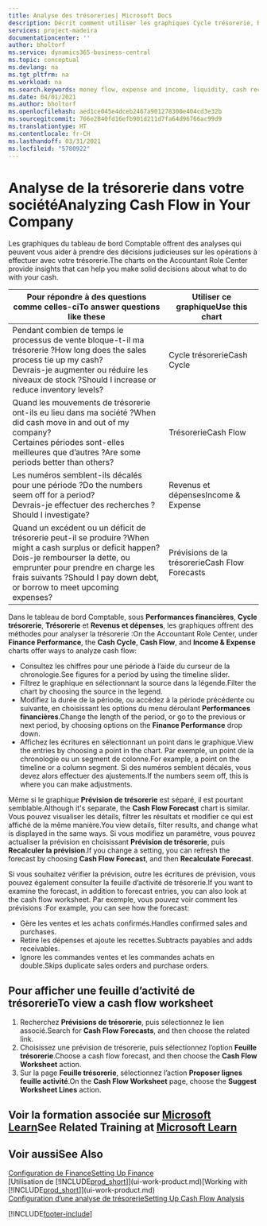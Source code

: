 ```yaml
---
title: Analyse des trésoreries| Microsoft Docs
description: Décrit comment utiliser les graphiques Cycle trésorerie, Revenus et dépenses, Trésorerie et Prévision de trésorerie pour analyser les flux de trésorerie passés et futurs, entrants et sortants de votre société.
services: project-madeira
documentationcenter: ''
author: bholtorf
ms.service: dynamics365-business-central
ms.topic: conceptual
ms.devlang: na
ms.tgt_pltfrm: na
ms.workload: na
ms.search.keywords: money flow, expense and income, liquidity, cash receipts minus cash payments, Cartera
ms.date: 04/01/2021
ms.author: bholtorf
ms.openlocfilehash: aed1ce045e4dceb2467a901278300e404cd3e32b
ms.sourcegitcommit: 766e2840fd16efb901d211d7fa64d96766ac99d9
ms.translationtype: HT
ms.contentlocale: fr-CH
ms.lasthandoff: 03/31/2021
ms.locfileid: "5780922"
---
```

# <a name="analyzing-cash-flow-in-your-company"></a><span data-ttu-id="cdc26-103">Analyse de la trésorerie dans votre société</span><span class="sxs-lookup"><span data-stu-id="cdc26-103">Analyzing Cash Flow in Your Company</span></span>
<span data-ttu-id="cdc26-104">Les graphiques du tableau de bord Comptable offrent des analyses qui peuvent vous aider à prendre des décisions judicieuses sur les opérations à effectuer avec votre trésorerie.</span><span class="sxs-lookup"><span data-stu-id="cdc26-104">The charts on the Accountant Role Center provide insights that can help you make solid decisions about what to do with your cash.</span></span>  

| <span data-ttu-id="cdc26-105">Pour répondre à des questions comme celles-ci</span><span class="sxs-lookup"><span data-stu-id="cdc26-105">To answer questions like these</span></span> | <span data-ttu-id="cdc26-106">Utiliser ce graphique</span><span class="sxs-lookup"><span data-stu-id="cdc26-106">Use this chart</span></span> |
| --- | --- |
| <span data-ttu-id="cdc26-107">Pendant combien de temps le processus de vente bloque-t-il ma trésorerie ?</span><span class="sxs-lookup"><span data-stu-id="cdc26-107">How long does the sales process tie up my cash?</span></span></br> <span data-ttu-id="cdc26-108">Devrais-je augmenter ou réduire les niveaux de stock ?</span><span class="sxs-lookup"><span data-stu-id="cdc26-108">Should I increase or reduce inventory levels?</span></span> |<span data-ttu-id="cdc26-109">Cycle trésorerie</span><span class="sxs-lookup"><span data-stu-id="cdc26-109">Cash Cycle</span></span> |
| <span data-ttu-id="cdc26-110">Quand les mouvements de trésorerie ont-ils eu lieu dans ma société ?</span><span class="sxs-lookup"><span data-stu-id="cdc26-110">When did cash move in and out of my company?</span></span></br> <span data-ttu-id="cdc26-111">Certaines périodes sont-elles meilleures que d’autres ?</span><span class="sxs-lookup"><span data-stu-id="cdc26-111">Are some periods better than others?</span></span> |<span data-ttu-id="cdc26-112">Trésorerie</span><span class="sxs-lookup"><span data-stu-id="cdc26-112">Cash Flow</span></span> |
| <span data-ttu-id="cdc26-113">Les numéros semblent-ils décalés pour une période ?</span><span class="sxs-lookup"><span data-stu-id="cdc26-113">Do the numbers seem off for a period?</span></span></br> <span data-ttu-id="cdc26-114">Devrais-je effectuer des recherches ?</span><span class="sxs-lookup"><span data-stu-id="cdc26-114">Should I investigate?</span></span> |<span data-ttu-id="cdc26-115">Revenus et dépenses</span><span class="sxs-lookup"><span data-stu-id="cdc26-115">Income & Expense</span></span> |
| <span data-ttu-id="cdc26-116">Quand un excédent ou un déficit de trésorerie peut-il se produire ?</span><span class="sxs-lookup"><span data-stu-id="cdc26-116">When might a cash surplus or deficit happen?</span></span></br> <span data-ttu-id="cdc26-117">Dois-je rembourser la dette, ou emprunter pour prendre en charge les frais suivants ?</span><span class="sxs-lookup"><span data-stu-id="cdc26-117">Should I pay down debt, or borrow to meet upcoming expenses?</span></span> |<span data-ttu-id="cdc26-118">Prévisions de la trésorerie</span><span class="sxs-lookup"><span data-stu-id="cdc26-118">Cash Flow Forecasts</span></span> |

<span data-ttu-id="cdc26-119">Dans le tableau de bord Comptable, sous **Performances financières**, **Cycle trésorerie**, **Trésorerie** et **Revenus et dépenses**, les graphiques offrent des méthodes pour analyser la trésorerie :</span><span class="sxs-lookup"><span data-stu-id="cdc26-119">On the Accountant Role Center, under **Finance Performance**, the **Cash Cycle**, **Cash Flow**, and **Income & Expense** charts offer ways to analyze cash flow:</span></span>  

* <span data-ttu-id="cdc26-120">Consultez les chiffres pour une période à l’aide du curseur de la chronologie.</span><span class="sxs-lookup"><span data-stu-id="cdc26-120">See figures for a period by using the timeline slider.</span></span>  
* <span data-ttu-id="cdc26-121">Filtrez le graphique en sélectionnant la source dans la légende.</span><span class="sxs-lookup"><span data-stu-id="cdc26-121">Filter the chart by choosing the source in the legend.</span></span>  
* <span data-ttu-id="cdc26-122">Modifiez la durée de la période, ou accédez à la période précédente ou suivante, en choisissant les options du menu déroulant **Performances financières**.</span><span class="sxs-lookup"><span data-stu-id="cdc26-122">Change the length of the period, or go to the previous or next period, by choosing options on the **Finance Performance** drop down.</span></span>  
* <span data-ttu-id="cdc26-123">Affichez les écritures en sélectionnant un point dans le graphique.</span><span class="sxs-lookup"><span data-stu-id="cdc26-123">View the entries by choosing a point in the chart.</span></span> <span data-ttu-id="cdc26-124">Par exemple, un point de la chronologie ou un segment de colonne.</span><span class="sxs-lookup"><span data-stu-id="cdc26-124">For example, a point on the timeline or a column segment.</span></span> <span data-ttu-id="cdc26-125">Si des numéros semblent décalés, vous devez alors effectuer des ajustements.</span><span class="sxs-lookup"><span data-stu-id="cdc26-125">If the numbers seem off, this is where you can make adjustments.</span></span>  

<span data-ttu-id="cdc26-126">Même si le graphique **Prévision de trésorerie** est séparé, il est pourtant semblable.</span><span class="sxs-lookup"><span data-stu-id="cdc26-126">Although it's separate, the **Cash Flow Forecast** chart is similar.</span></span> <span data-ttu-id="cdc26-127">Vous pouvez visualiser les détails, filtrer les résultats et modifier ce qui est affiché de la même manière.</span><span class="sxs-lookup"><span data-stu-id="cdc26-127">You view details, filter results, and change what is displayed in the same ways.</span></span> <span data-ttu-id="cdc26-128">Si vous modifiez un paramètre, vous pouvez actualiser la prévision en choisissant **Prévision de trésorerie**, puis **Recalculer la prévision**.</span><span class="sxs-lookup"><span data-stu-id="cdc26-128">If you change a setting, you can refresh the forecast by choosing **Cash Flow Forecast**, and then **Recalculate Forecast**.</span></span>

<span data-ttu-id="cdc26-129">Si vous souhaitez vérifier la prévision, outre les écritures de prévision, vous pouvez également consulter la feuille d’activité de trésorerie.</span><span class="sxs-lookup"><span data-stu-id="cdc26-129">If you want to examine the forecast, in addition to forecast entries, you can also look at the cash flow worksheet.</span></span> <span data-ttu-id="cdc26-130">Par exemple, vous pouvez voir comment les prévisions :</span><span class="sxs-lookup"><span data-stu-id="cdc26-130">For example, you can see how the forecast:</span></span>

* <span data-ttu-id="cdc26-131">Gère les ventes et les achats confirmés.</span><span class="sxs-lookup"><span data-stu-id="cdc26-131">Handles confirmed sales and purchases.</span></span>  
* <span data-ttu-id="cdc26-132">Retire les dépenses et ajoute les recettes.</span><span class="sxs-lookup"><span data-stu-id="cdc26-132">Subtracts payables and adds receivables.</span></span>  
* <span data-ttu-id="cdc26-133">Ignore les commandes ventes et les commandes achats en double.</span><span class="sxs-lookup"><span data-stu-id="cdc26-133">Skips duplicate sales orders and purchase orders.</span></span>  

## <a name="to-view-a-cash-flow-worksheet"></a><span data-ttu-id="cdc26-134">Pour afficher une feuille d’activité de trésorerie</span><span class="sxs-lookup"><span data-stu-id="cdc26-134">To view a cash flow worksheet</span></span>
1. <span data-ttu-id="cdc26-135">Recherchez **Prévisions de trésorerie**, puis sélectionnez le lien associé.</span><span class="sxs-lookup"><span data-stu-id="cdc26-135">Search for **Cash Flow Forecasts**, and then choose the related link.</span></span>  
2. <span data-ttu-id="cdc26-136">Choisissez une prévision de trésorerie, puis sélectionnez l’option **Feuille trésorerie**.</span><span class="sxs-lookup"><span data-stu-id="cdc26-136">Choose a cash flow forecast, and then choose the **Cash Flow Worksheet** action.</span></span>  
3. <span data-ttu-id="cdc26-137">Sur la page **Feuille trésorerie**, sélectionnez l’action **Proposer lignes feuille activité**.</span><span class="sxs-lookup"><span data-stu-id="cdc26-137">On the **Cash Flow Worksheet** page, choose the **Suggest Worksheet Lines** action.</span></span>  

## <a name="see-related-training-at-microsoft-learn"></a><span data-ttu-id="cdc26-138">Voir la formation associée sur [Microsoft Learn](/learn/modules/forecast-cash-flow-dynamics-365-business-central/index)</span><span class="sxs-lookup"><span data-stu-id="cdc26-138">See Related Training at [Microsoft Learn](/learn/modules/forecast-cash-flow-dynamics-365-business-central/index)</span></span>

## <a name="see-also"></a><span data-ttu-id="cdc26-139">Voir aussi</span><span class="sxs-lookup"><span data-stu-id="cdc26-139">See Also</span></span>
[<span data-ttu-id="cdc26-140">Configuration de Finance</span><span class="sxs-lookup"><span data-stu-id="cdc26-140">Setting Up Finance</span></span>](finance-setup-finance.md)  
<span data-ttu-id="cdc26-141">[Utilisation de [!INCLUDE[prod_short](includes/prod_short.md)]](ui-work-product.md)</span><span class="sxs-lookup"><span data-stu-id="cdc26-141">[Working with [!INCLUDE[prod_short](includes/prod_short.md)]](ui-work-product.md)</span></span>  
[<span data-ttu-id="cdc26-142">Configuration d’une analyse de trésorerie</span><span class="sxs-lookup"><span data-stu-id="cdc26-142">Setting Up Cash Flow Analysis</span></span>](finance-setup-cash-flow-analyses.md)  


[!INCLUDE[footer-include](includes/footer-banner.md)]